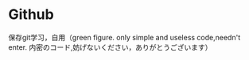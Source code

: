 # Github
保存git学习，自用（green figure. only simple and useless code,needn't enter. 内密のコード,妨げないください，ありがとうございます）
